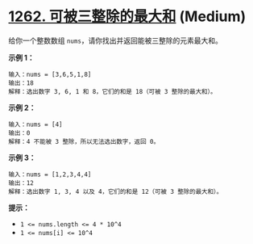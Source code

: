 # [1262. 可被三整除的最大和][link] (Medium)

[link]: https://leetcode.cn/problems/greatest-sum-divisible-by-three/

给你一个整数数组 `nums`，请你找出并返回能被三整除的元素最大和。

**示例 1：**

```
输入：nums = [3,6,5,1,8]
输出：18
解释：选出数字 3, 6, 1 和 8，它们的和是 18（可被 3 整除的最大和）。
```

**示例 2：**

```
输入：nums = [4]
输出：0
解释：4 不能被 3 整除，所以无法选出数字，返回 0。
```

**示例 3：**

```
输入：nums = [1,2,3,4,4]
输出：12
解释：选出数字 1, 3, 4 以及 4，它们的和是 12（可被 3 整除的最大和）。
```

**提示：**

- `1 <= nums.length <= 4 * 10^4`
- `1 <= nums[i] <= 10^4`
